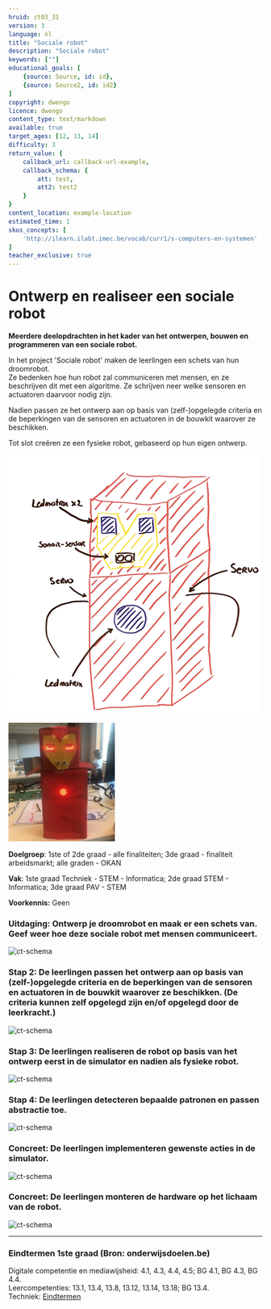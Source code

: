 ```yaml
---
hruid: ct03_31
version: 3
language: nl
title: "Sociale robot"
description: "Sociale robot"
keywords: [""]
educational_goals: [
    {source: Source, id: id}, 
    {source: Source2, id: id2}
]
copyright: dwengo
licence: dwengo
content_type: text/markdown
available: true
target_ages: [12, 13, 14]
difficulty: 3
return_value: {
    callback_url: callback-url-example,
    callback_schema: {
        att: test,
        att2: test2
    }
}
content_location: example-location
estimated_time: 1
skos_concepts: [
    'http://ilearn.ilabt.imec.be/vocab/curr1/s-computers-en-systemen'
]
teacher_exclusive: true
---
```

# Ontwerp en realiseer een sociale robot

**Meerdere deelopdrachten in het kader van het ontwerpen, bouwen en programmeren van een sociale robot.**

In het project 'Sociale robot' maken de leerlingen een schets van hun droomrobot.<br>Ze bedenken hoe hun robot zal communiceren met mensen, en ze beschrijven dit met een algoritme. Ze schrijven neer welke sensoren en actuatoren daarvoor nodig zijn. 

Nadien passen ze het ontwerp aan op basis van (zelf-)opgelegde criteria en de beperkingen van de sensoren en actuatoren in de bouwkit waarover ze beschikken. <br>

Tot slot creëren ze een fysieke robot, gebaseerd op hun eigen ontwerp. 

![Ontwerp](schetsontwerp.png)

![Fysieke robot](ironman.jpg)

**Doelgroep**: 1ste of 2de graad - alle finaliteiten; 3de graad - finaliteit arbeidsmarkt; alle graden - OKAN

**Vak**: 1ste graad Techniek - STEM - Informatica; 2de graad STEM - Informatica; 3de graad PAV - STEM

**Voorkennis:** Geen

### Uitdaging: Ontwerp je droomrobot en maak er een schets van. Geef weer hoe deze sociale robot met mensen communiceert.

![ct-schema](@learning-object/m_ct03_31a/nl/3)

### Stap 2: De leerlingen passen het ontwerp aan op basis van (zelf-)opgelegde criteria en de beperkingen van de sensoren en actuatoren in de bouwkit waarover ze beschikken. (De criteria kunnen zelf opgelegd zijn en/of opgelegd door de leerkracht.)

![ct-schema](@learning-object/m_ct03_31b/nl/3)

### Stap 3: De leerlingen realiseren de robot op basis van het ontwerp eerst in de simulator en nadien als fysieke robot.

![ct-schema](@learning-object/m_ct03_31c/nl/3)

### Stap 4: De leerlingen detecteren bepaalde patronen en passen abstractie toe.

![ct-schema](@learning-object/m_ct03_31d/nl/3)

### Concreet: De leerlingen implementeren gewenste acties in de simulator.

![ct-schema](@learning-object/m_ct03_31e/nl/3)

### Concreet: De leerlingen monteren de hardware op het lichaam van de robot.

![ct-schema](@learning-object/m_ct03_31f/nl/3)

---------------------------------

### Eindtermen 1ste graad (Bron: onderwijsdoelen.be)

Digitale competentie en mediawijsheid: 4.1, 4.3, 4.4, 4.5; BG 4.1, BG 4.3, BG 4.4.<br>
Leercompetenties: 13.1, 13.4, 13.8, 13.12, 13.14, 13.18; BG 13.4.<br>
Techniek: [Eindtermen](https://dwengo.org/assets/files/socialrobot/EindtermenAStroomSsocialeRobot.pdf)
